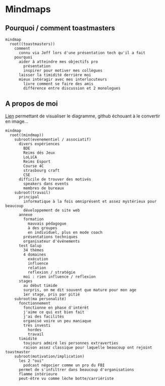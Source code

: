 # Mindmaps

## Pourquoi / comment toastmasters

```mermaid
mindmap
  root((toastmasters))
    comment
      connu via Jeff lors d'une présentation tech qu'il a fait
    pourquoi
      aider à atteindre mes objectifs pro
        présentation
        inspirer pour motiver mes collègues
      laisser la timidité derrière moi
      mieux intéragir avec mes interlocuteurs
        livre comment se faire des amis
        différence entre discussion et 2 monologues
```

## A propos de moi

[Lien](https://mermaid.live/edit#pako:eNplVcuS20YM_BUUL2tXKbUVe097s9eblF0-xVddIA4oYTMP7jwUOS7_S44r_wZ_LD2URNLyQSUKxGAa3Q3oW9MGI81949Qbx_3aE8UQ8qtX58Dr1zVElMpmjMtevDjxWcXSLXFKoVXO2p3ziIzuJSaSQz8co4pvJV1eEb3_8Dj_-EvUJTLDMdEnKYf5xefwWR_eXSc-pj7EPEcfQolJ6O5hDqUcOW0Q31IbuVsmf3mcAXadtmqFjFCOoQAvHhO5kHUPNIt6vfDftRvDHi2h97x468RtIs6hzKZE4UsLF64AZs9qJ2b6qL7Vnu1cQn0XogN_z0Vo-I8sUxc0UXBe-wgsuJEkV57lX3JfUx5JLQfq0SVtcGkbSj8XBJt7saHvR5EqtKRZ6B_ZXHLYeznIfOIMIPg5hNa4AHoiaGh4G7ZFlm8BtPK1BXf9Ul0i8WgJDlBTxK6otyXVmIPJqA3c7ubkS3vj3YmytDtfaVjUC3HLXhNnQa_mBq0Nx5P7pqQsKdOfbJccvL2jvBte3LLUHZngWP0V3MNwbMt18xDFlmrcZTCK_YWlKJ2VA4KYhGo9iLPVxSkXlO6pDsFcE6nTsUtmyrxdAuNSddyUTFmdmkXFVCJclFaEOx0MrJlSNTCkrg6CkDDiyRsOKSg7n_0dNh9vWlUnQluO1GvW4fizbR1TD88Hz1bR0WTfLvi2MnBSYGmgS7xK3e8YQ2lu1FerDj8WiU83rAANDp6LUhVuU6npWK-SRnd1jBmtAH41xHCkfVA0WnCfFLTtlZ-XHs1xeEkgfY9bdCnZLkTzswfOUzoZqjJer10UC-Wp7hpi4xSuJQt4J4rgJ5iolpCIlbgoHDE-VYFxcFuL73HGR2lsBWuxgC7zCzkzbPEUwBqu45QdPhKvhKn7aTThrbreajs-T_pUVG9o3YSi62YxZ8G0KEYe5sSuhgna4NyJuxjIFPrj_cdpRUl0clobULBTm2NdjnX7TVjNzTSXdXIne1iuZU-6Y0VFmYuW_BucAMH25Xy7HV7aHQgIOcttyzFqPYWem1XjAILV4F_pWy2xbvIOlls393g00nGxuTb4Halccvjy1bfNfcc2yaopvcG6-KC8jezO0e__AwvwTAw) permettant de visualiser le diagramme, github échouant à le convertir en image...

```mermaid
mindmap
  root((mindmap))
    subroot(evenementiel / associatif)
      divers expériences
        BDE
        Reims dés Jeux
        LoLiCA
        Reims Esport
        Course 4C
        strasbourg craft
        CSE
      difficile de trouver des motivés
        speakers dans events
        membres de bureaux
    subroot(travail)
      principal
        informatique à la fois omniprésent et assez mystérieux pour beaucoup
        développement de site web
      annexe
        formation
          mauvais pédagogue
          à des groupes
          en individuel, plus en mode coach
        présentations techniques
        organisateur d'événements
      test Galup
        34 thèmes
        4 domaines
          exécution
          influence
          relation
          reflexion / stratégie
        moi : rien influence / reflexion
      stages
        au début timide
        surpris, on me dit souvent que mature pour mon age
        1er stage, pris par pitié
    subroot(ma personalité)
      fonctionnement
        fonctionne en phase d'intérêt
        j'aime ce qui est bien fait
        j'ai des facilités
        organisé voire un peu maniaque
        très investi
          hordes
          travail
      timidité
        toujours admiré les personnes extraverties
        raison assez classique pour laquelle beaucoup ont rejoint toastmaster
    subroot(motivation/implication)
      les 2 "oui"
        podcast négocier comme un pro du FBI
      permet de s'infiltrer dans beaucoup d'organisations
      flamme intérieure
      peut-être vu comme lèche botte/carriériste
```
